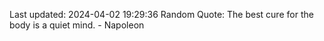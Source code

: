 Last updated: 2024-04-02 19:29:36
Random Quote: The best cure for the body is a quiet mind. - Napoleon